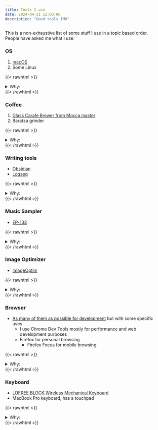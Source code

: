 ```yaml
---
title: Tools I use
date: 2024-04-21 12:00:00
description: "Good tools IMO"
---
```


This is a non-exhaustive list of some stuff I use in a topic based order. People have asked me what I use:

### OS

1. [macOS](https://en.wikipedia.org/wiki/MacOS)
2. Some Linux

{{< rawhtml >}}
<details>
  <summary>Why:</summary>
    <ul>
    <li>With OSX and UNIX it is easy to install software and also use it for daily tasks</li>
    <li>Linux gives you extra powers in the cloud and containers and more!</li>
    <ul>
</details>
{{< /rawhtml >}}

### Coffee

1. [Glass Carafe Brewer from Mocca master](https://us.moccamaster.com/collections/glass-carafe-brewers/products/kb)
2. Baratza grinder 

{{< rawhtml >}}
<details>
  <summary>Why:</summary>
    <ul>
    <li>Just superb coffee</li>
    <ul>
</details>
{{< /rawhtml >}}

### Writing tools

* [Obsidian](https://obsidian.md/)
* [Logseq](https://logseq.com/)

{{< rawhtml >}}
<details>
  <summary>Why:</summary>
    <ul>
    <li>Fewer distractions + Hyperlinked notes!</li>
    <ul>
</details>
{{< /rawhtml >}}

### Music Sampler

* [EP-133](https://teenage.engineering/products/ep-133)

{{< rawhtml >}}
<details>
  <summary>Why:</summary>
    <ul>
    <li>Novelty and fun!</li>
    <ul>
</details>
{{< /rawhtml >}}

### Image Optimizer 

* [ImageOptim](https://imageoptim.com/)

{{< rawhtml >}}
<details>
  <summary>Why:</summary>
    <ul>
    <li>The environment</li>
    <ul>
</details>
{{< /rawhtml >}}

### Browser

* [As many of them as possible for development](https://caniuse.com) but with some specific uses 
    *   I use Chrome Dev Tools mostly for performance and web development purposes
    *   Firefox for personal browsing
        *   Firefox Focus for mobile browsing 

{{< rawhtml >}}
<details>
  <summary>Why:</summary>
    <ul>
    <li>This could be a big blog post for sure! hmmm. Cross browser support and understanding is helpful and sometime really critical. Being able to use many tools is a good skill.</li>
    <ul>
</details>
{{< /rawhtml >}}

### Keyboard 

* [LOFREE BLOCK Wireless Mechanical Keyboard](https://www.lofree.co/products/lofree-block-wireless-mechanical-keyboard-1) 
* MacBook Pro keyboard, has a touchpad

{{< rawhtml >}}
<details>
  <summary>Why:</summary>
    <ul>
    <li>Wanted a change, got a lofi experience with this mechanical keyboard!</li>
    <ul>
</details>
{{< /rawhtml >}}